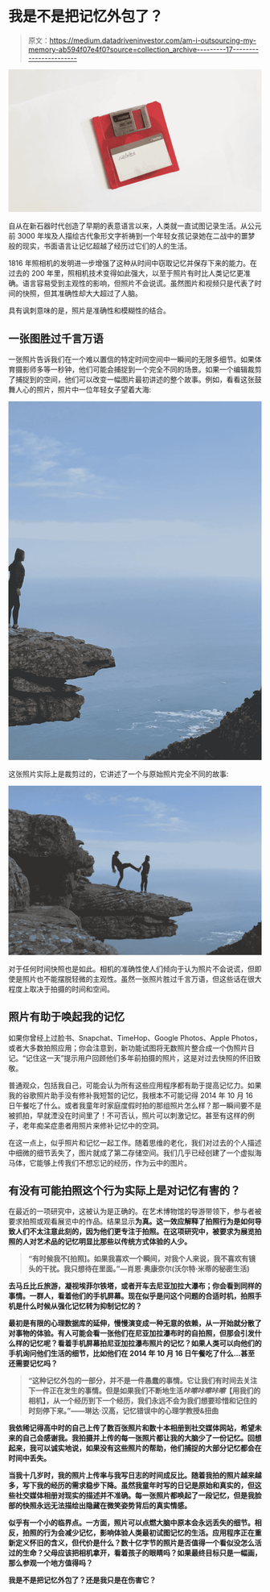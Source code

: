 # 我是不是把记忆外包了？

> 原文：<https://medium.datadriveninvestor.com/am-i-outsourcing-my-memory-ab594f07e4f0?source=collection_archive---------17----------------------->

![](img/1a0dbc430c3707a971c1e5c0fedcb505.png)

自从在新石器时代创造了早期的表意语言以来，人类就一直试图记录生活。从公元前 3000 年埃及人描绘古代象形文字祈祷到一个年轻女孩记录她在二战中的噩梦般的现实，书面语言让记忆超越了经历过它们的人的生活。

1816 年照相机的发明进一步增强了这种从时间中窃取记忆并保存下来的能力。在过去的 200 年里，照相机技术变得如此强大，以至于照片有时比人类记忆更准确。语言容易受到主观性的影响，但照片不会说谎。虽然图片和视频只是代表了时间的快照，但其准确性却大大超过了人脑。

具有讽刺意味的是，照片是准确性和模糊性的结合。

## 一张图胜过千言万语

一张照片告诉我们在一个难以置信的特定时间空间中一瞬间的无限多细节。如果体育摄影师多等一秒钟，他们可能会捕捉到一个完全不同的场景。如果一个编辑裁剪了捕捉到的空间，他们可以改变一幅图片最初讲述的整个故事。例如，看看这张鼓舞人心的照片，照片中一位年轻女子望着大海:

![](img/0e07ee734b2020270e66ec538aec9671.png)

这张照片实际上是裁剪过的，它讲述了一个与原始照片完全不同的故事:

![](img/bb0f99637606ce9f2b52834a1be25a35.png)

对于任何时间快照也是如此。相机的准确性使人们倾向于认为照片不会说谎，但即使是照片也不能摆脱轻微的主观性。虽然一张照片胜过千言万语，但这些话在很大程度上取决于拍摄的时间和空间。

## 照片有助于唤起我的记忆

如果你曾经上过脸书、Snapchat、TimeHop、Google Photos、Apple Photos，或者大多数拍照应用；你会注意到，新功能试图将无数照片整合成一个伪照片日记。“记住这一天”提示用户回顾他们多年前拍摄的照片，这是对过去快照的怀旧致敬。

普通观众，包括我自己，可能会认为所有这些应用程序都有助于提高记忆力。如果我的谷歌照片助手没有修补我短暂的记忆，我根本不可能记得 2014 年 10 月 16 日午餐吃了什么。或者我童年时家庭度假时拍的那组照片怎么样？那一瞬间要不是被抓拍，早就湮没在时间里了！不可否认，照片可以刺激记忆。甚至有这样的例子，老年痴呆症患者用照片来修补记忆中的空洞。

在这一点上，似乎照片和记忆一起工作。随着思维的老化，我们对过去的个人描述中细微的细节丢失了，图片就成了第二存储空间。我们几乎已经创建了一个虚拟海马体，它能够上传我们不想忘记的经历，作为云中的图片。

## 有没有可能拍照这个行为实际上是对记忆有害的？

在最近的一项研究中，这被认为是正确的。在艺术博物馆的导游带领下，参与者被要求拍照或观看展览中的作品。结果显示[](https://www.sciencedirect.com/science/article/pii/S2211368117301687)**为真。这一效应解释了拍照行为是如何导致人们不太注意此刻的，因为他们更专注于拍照。在这项研究中，被要求为展览拍照的人对艺术品的记忆明显比那些以传统方式体验的人少。**

> **“有时候我不[拍照]。如果我喜欢一个瞬间，对我个人来说，我不喜欢有镜头的干扰。我只想待在里面。”—肖恩·奥康奈尔(沃尔特·米蒂的秘密生活)**

**去马丘比丘旅游，凝视埃菲尔铁塔，或者开车去尼亚加拉大瀑布；你会看到同样的事情。一群人，看着他们的手机屏幕。现在似乎是问这个问题的合适时机，拍照手机是什么时候从强化记忆转为抑制记忆的？**

**最初是有限的心理数据库的延伸，慢慢演变成一种无意的依赖，从一开始就分散了对事物的体验。有人可能会看一张他们在尼亚加拉瀑布时的自拍照，但那会引发什么样的记忆呢？看着手机屏幕拍尼亚加拉瀑布照片的记忆？如果人类可以向他们的手机询问他们生活的细节，比如他们在 2014 年 10 月 16 日午餐吃了什么…甚至还需要记忆吗？**

> **“这种记忆外包的一部分，并不是一件愚蠢的事情。它让我们有时间去关注下一件正在发生的事情。但是如果我们不断地生活*咔嚓咔嚓咔嚓*【用我们的相机】，从一个经历到下一个经历，我们永远不会为我们想要珍惜和记住的时刻停下来。”——琳达·汉高，记忆错误中的心理学教授&扭曲**

**我依稀记得高中时的自己上传了数百张照片和数十本相册到社交媒体网站，希望未来的自己会感谢我。我拍摄并上传的每一张照片都让我的大脑少了一份记忆。回想起来，我可以诚实地说，如果没有这些照片的帮助，他们捕捉的大部分记忆都会在时间中丢失。**

**当我十几岁时，我的照片上传率与我写日志的时间成反比。随着我拍的照片越来越多，写下我的经历的需求稳步下降。虽然我童年时写的日记是原始和真实的，但这些社交媒体相册对现实的描述并不准确。每一张照片都唤起了一段记忆，但是我脸部的快照永远无法描绘出隐藏在微笑姿势背后的真实情感。**

**似乎有一个小的临界点。一方面，照片可以点燃大脑中原本会永远丢失的细节。相反，拍照的行为会减少记忆，影响体验人类最初试图记忆的生活。应用程序正在重新定义怀旧的含义，但代价是什么？数十亿字节的照片是否值得一个看似没怎么活过的生命？父母应该把相机拿开，看着孩子的眼睛吗？如果最终目标只是一幅画，那么参观一个地方值得吗？**

**我是不是把记忆外包了？还是我只是在伤害它？**